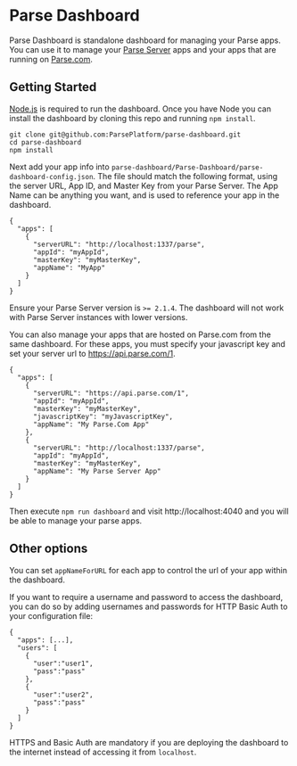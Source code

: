 # Parse Dashboard

Parse Dashboard is standalone dashboard for managing your Parse apps. You can use it to manage your [Parse Server](https://github.com/ParsePlatform/parse-server) apps and your apps that are running on [Parse.com](https://Parse.com).

## Getting Started

[Node.js](https://nodejs.org) is required to run the dashboard. Once you have Node you can install the dashboard by cloning this repo and running `npm install`.

```
git clone git@github.com:ParsePlatform/parse-dashboard.git
cd parse-dashboard
npm install
```

Next add your app info into `parse-dashboard/Parse-Dashboard/parse-dashboard-config.json`. The file should match the following format, using the server URL, App ID, and Master Key from your Parse Server. The App Name can be anything you want, and is used to reference your app in the dashboard.

```
{
  "apps": [
    {
      "serverURL": "http://localhost:1337/parse",
      "appId": "myAppId",
      "masterKey": "myMasterKey",
      "appName": "MyApp"
    }
  ]
}
```

Ensure your Parse Server version is `>= 2.1.4`. The dashboard will not work with Parse Server instances with lower versions.

You can also manage your apps that are hosted on Parse.com from the same dashboard. For these apps, you must specify your javascript key and set your server url to https://api.parse.com/1.

```
{
  "apps": [
    {
      "serverURL": "https://api.parse.com/1",
      "appId": "myAppId",
      "masterKey": "myMasterKey",
      "javascriptKey": "myJavascriptKey",
      "appName": "My Parse.Com App"
    },
    {
      "serverURL": "http://localhost:1337/parse",
      "appId": "myAppId",
      "masterKey": "myMasterKey",
      "appName": "My Parse Server App"
    }
  ]
}
```

Then execute `npm run dashboard` and visit http://localhost:4040 and you will be able to manage your parse apps.

## Other options

You can set `appNameForURL` for each app to control the url of your app within the dashboard.

If you want to require a username and password to access the dashboard, you can do so by adding usernames and passwords for HTTP Basic Auth to your configuration file:

```
{
  "apps": [...],
  "users": [
    {
      "user":"user1",
      "pass":"pass"
    },
    {
      "user":"user2",
      "pass":"pass"
    }
  ]
}
```

HTTPS and Basic Auth are mandatory if you are deploying the dashboard to the internet instead of accessing it from `localhost`.
